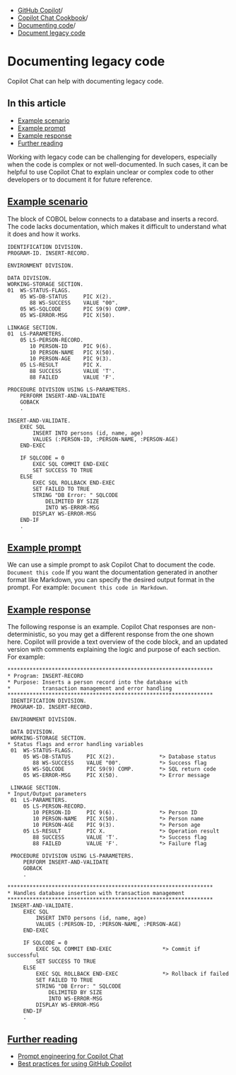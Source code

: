   * [GitHub Copilot](https://docs.github.com/en/copilot "GitHub Copilot")/
  * [Copilot Chat Cookbook](https://docs.github.com/en/copilot/copilot-chat-cookbook "Copilot Chat Cookbook")/
  * [Documenting code](https://docs.github.com/en/copilot/copilot-chat-cookbook/documenting-code "Documenting code")/
  * [Document legacy code](https://docs.github.com/en/copilot/copilot-chat-cookbook/documenting-code/documenting-legacy-code "Document legacy code")


# Documenting legacy code
Copilot Chat can help with documenting legacy code.
## In this article
  * [Example scenario](https://docs.github.com/en/copilot/copilot-chat-cookbook/documenting-code/documenting-legacy-code#example-scenario)
  * [Example prompt](https://docs.github.com/en/copilot/copilot-chat-cookbook/documenting-code/documenting-legacy-code#example-prompt)
  * [Example response](https://docs.github.com/en/copilot/copilot-chat-cookbook/documenting-code/documenting-legacy-code#example-response)
  * [Further reading](https://docs.github.com/en/copilot/copilot-chat-cookbook/documenting-code/documenting-legacy-code#further-reading)


Working with legacy code can be challenging for developers, especially when the code is complex or not well-documented. In such cases, it can be helpful to use Copilot Chat to explain unclear or complex code to other developers or to document it for future reference.
## [Example scenario](https://docs.github.com/en/copilot/copilot-chat-cookbook/documenting-code/documenting-legacy-code#example-scenario)
The block of COBOL below connects to a database and inserts a record. The code lacks documentation, which makes it difficult to understand what it does and how it works.
```
IDENTIFICATION DIVISION.
PROGRAM-ID. INSERT-RECORD.

ENVIRONMENT DIVISION.

DATA DIVISION.
WORKING-STORAGE SECTION.
01  WS-STATUS-FLAGS.
    05 WS-DB-STATUS     PIC X(2).
       88 WS-SUCCESS    VALUE "00".
    05 WS-SQLCODE       PIC S9(9) COMP.
    05 WS-ERROR-MSG     PIC X(50).

LINKAGE SECTION.
01  LS-PARAMETERS.
    05 LS-PERSON-RECORD.
       10 PERSON-ID     PIC 9(6).
       10 PERSON-NAME   PIC X(50).
       10 PERSON-AGE    PIC 9(3).
    05 LS-RESULT        PIC X.
       88 SUCCESS       VALUE 'T'.
       88 FAILED        VALUE 'F'.

PROCEDURE DIVISION USING LS-PARAMETERS.
    PERFORM INSERT-AND-VALIDATE
    GOBACK
    .

INSERT-AND-VALIDATE.
    EXEC SQL
        INSERT INTO persons (id, name, age)
        VALUES (:PERSON-ID, :PERSON-NAME, :PERSON-AGE)
    END-EXEC

    IF SQLCODE = 0
        EXEC SQL COMMIT END-EXEC
        SET SUCCESS TO TRUE
    ELSE
        EXEC SQL ROLLBACK END-EXEC
        SET FAILED TO TRUE
        STRING "DB Error: " SQLCODE
            DELIMITED BY SIZE
            INTO WS-ERROR-MSG
        DISPLAY WS-ERROR-MSG
    END-IF
    .

```

## [Example prompt](https://docs.github.com/en/copilot/copilot-chat-cookbook/documenting-code/documenting-legacy-code#example-prompt)
We can use a simple prompt to ask Copilot Chat to document the code.
`Document this code`
If you want the documentation generated in another format like Markdown, you can specify the desired output format in the prompt. For example: `Document this code in Markdown`.
## [Example response](https://docs.github.com/en/copilot/copilot-chat-cookbook/documenting-code/documenting-legacy-code#example-response)
The following response is an example. Copilot Chat responses are non-deterministic, so you may get a different response from the one shown here.
Copilot will provide a text overview of the code block, and an updated version with comments explaining the logic and purpose of each section.
For example:
```
*****************************************************************
* Program: INSERT-RECORD
* Purpose: Inserts a person record into the database with
*          transaction management and error handling
*****************************************************************
 IDENTIFICATION DIVISION.
 PROGRAM-ID. INSERT-RECORD.

 ENVIRONMENT DIVISION.

 DATA DIVISION.
 WORKING-STORAGE SECTION.
* Status flags and error handling variables
 01  WS-STATUS-FLAGS.
     05 WS-DB-STATUS     PIC X(2).              *> Database status
        88 WS-SUCCESS    VALUE "00".            *> Success flag
     05 WS-SQLCODE       PIC S9(9) COMP.        *> SQL return code
     05 WS-ERROR-MSG     PIC X(50).             *> Error message

 LINKAGE SECTION.
* Input/Output parameters
 01  LS-PARAMETERS.
     05 LS-PERSON-RECORD.
        10 PERSON-ID     PIC 9(6).              *> Person ID
        10 PERSON-NAME   PIC X(50).             *> Person name
        10 PERSON-AGE    PIC 9(3).              *> Person age
     05 LS-RESULT        PIC X.                 *> Operation result
        88 SUCCESS       VALUE 'T'.             *> Success flag
        88 FAILED        VALUE 'F'.             *> Failure flag

 PROCEDURE DIVISION USING LS-PARAMETERS.
     PERFORM INSERT-AND-VALIDATE
     GOBACK
     .

*****************************************************************
* Handles database insertion with transaction management
*****************************************************************
 INSERT-AND-VALIDATE.
     EXEC SQL
         INSERT INTO persons (id, name, age)
         VALUES (:PERSON-ID, :PERSON-NAME, :PERSON-AGE)
     END-EXEC

     IF SQLCODE = 0
         EXEC SQL COMMIT END-EXEC                *> Commit if successful
         SET SUCCESS TO TRUE
     ELSE
         EXEC SQL ROLLBACK END-EXEC              *> Rollback if failed
         SET FAILED TO TRUE
         STRING "DB Error: " SQLCODE
             DELIMITED BY SIZE
             INTO WS-ERROR-MSG
         DISPLAY WS-ERROR-MSG
     END-IF
     .

```

## [Further reading](https://docs.github.com/en/copilot/copilot-chat-cookbook/documenting-code/documenting-legacy-code#further-reading)
  * [Prompt engineering for Copilot Chat](https://docs.github.com/en/copilot/using-github-copilot/prompt-engineering-for-github-copilot)
  * [Best practices for using GitHub Copilot](https://docs.github.com/en/copilot/using-github-copilot/best-practices-for-using-github-copilot)


